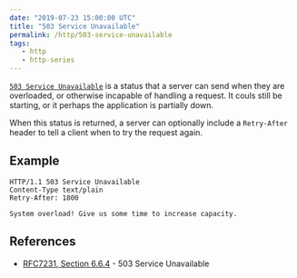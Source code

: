 ```yaml
---
date: "2019-07-23 15:00:00 UTC"
title: "503 Service Unavailable"
permalink: /http/503-service-unavailable
tags:
   - http
   - http-series
---
```


[`503 Service Unavailable`][1] is a status that a server can send when they
are overloaded, or otherwise incapable of handling a request. It couls still
be starting, or it perhaps the application is partially down.

When this status is returned, a server can optionally include a `Retry-After`
header to tell a client when to try the request again. 

Example
-------

```http
HTTP/1.1 503 Service Unavailable
Content-Type text/plain
Retry-After: 1800

System overload! Give us some time to increase capacity.
```

References
----------

* [RFC7231, Section 6.6.4][1] - 503 Service Unavailable

[1]: https://tools.ietf.org/html/rfc7231#section-6.6.4 "503 Service Unavailable"
